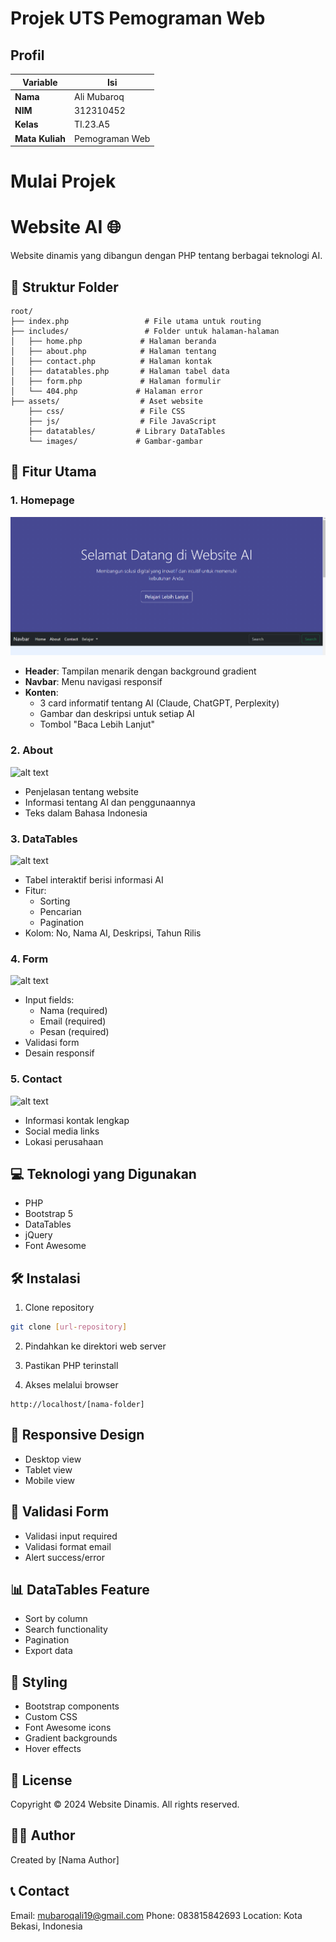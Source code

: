 
# Projek UTS Pemograman Web 

## Profil
| Variable | Isi |
| -------- | --- |
| **Nama** | Ali Mubaroq |
| **NIM** | 312310452|
| **Kelas** | TI.23.A5 |
| **Mata Kuliah** | Pemograman Web |


# Mulai Projek


# Website AI 🌐

Website dinamis yang dibangun dengan PHP tentang berbagai teknologi AI.

## 📂 Struktur Folder
```
root/
├── index.php                 # File utama untuk routing
├── includes/                 # Folder untuk halaman-halaman
│   ├── home.php             # Halaman beranda
│   ├── about.php            # Halaman tentang
│   ├── contact.php          # Halaman kontak
│   ├── datatables.php       # Halaman tabel data
│   ├── form.php             # Halaman formulir
│   └── 404.php             # Halaman error
├── assets/                  # Aset website
    ├── css/                 # File CSS
    ├── js/                  # File JavaScript
    ├── datatables/         # Library DataTables
    └── images/             # Gambar-gambar
```

## 🚀 Fitur Utama

### 1. Homepage
![alt text](<gambar/Cuplikan layar 2024-11-14 013543.png>)
- **Header**: Tampilan menarik dengan background gradient
- **Navbar**: Menu navigasi responsif
- **Konten**: 
  - 3 card informatif tentang AI (Claude, ChatGPT, Perplexity)
  - Gambar dan deskripsi untuk setiap AI
  - Tombol "Baca Lebih Lanjut"

### 2. About
![alt text](<Cuplikan layar 2024-11-14 013627.png>)
- Penjelasan tentang website
- Informasi tentang AI dan penggunaannya
- Teks dalam Bahasa Indonesia

### 3. DataTables
![alt text](<Cuplikan layar 2024-11-14 015300 - Copy.png>)
- Tabel interaktif berisi informasi AI
- Fitur:
  - Sorting
  - Pencarian
  - Pagination
- Kolom: No, Nama AI, Deskripsi, Tahun Rilis

### 4. Form
![alt text](<Cuplikan layar 2024-11-14 100329.png>)
- Input fields:
  - Nama (required)
  - Email (required)
  - Pesan (required)
- Validasi form
- Desain responsif

### 5. Contact
![alt text](<Cuplikan layar 2024-11-14 013740.png>)
- Informasi kontak lengkap
- Social media links
- Lokasi perusahaan

## 💻 Teknologi yang Digunakan

- PHP
- Bootstrap 5
- DataTables
- jQuery
- Font Awesome

## 🛠️ Instalasi

1. Clone repository
```bash
git clone [url-repository]
```

2. Pindahkan ke direktori web server

3. Pastikan PHP terinstall

4. Akses melalui browser
```
http://localhost/[nama-folder]
```

## 📱 Responsive Design

- Desktop view
- Tablet view
- Mobile view

## 🔐 Validasi Form

- Validasi input required
- Validasi format email
- Alert success/error

## 📊 DataTables Feature

- Sort by column
- Search functionality
- Pagination
- Export data

## 🎨 Styling

- Bootstrap components
- Custom CSS
- Font Awesome icons
- Gradient backgrounds
- Hover effects

## 📝 License

Copyright © 2024 Website Dinamis. All rights reserved.

## 👨‍💻 Author

Created by [Nama Author]

## 📞 Contact

Email: mubaroqali19@gmail.com
Phone: 083815842693
Location: Kota Bekasi, Indonesia


[def]: Gambar/gameseries.png
